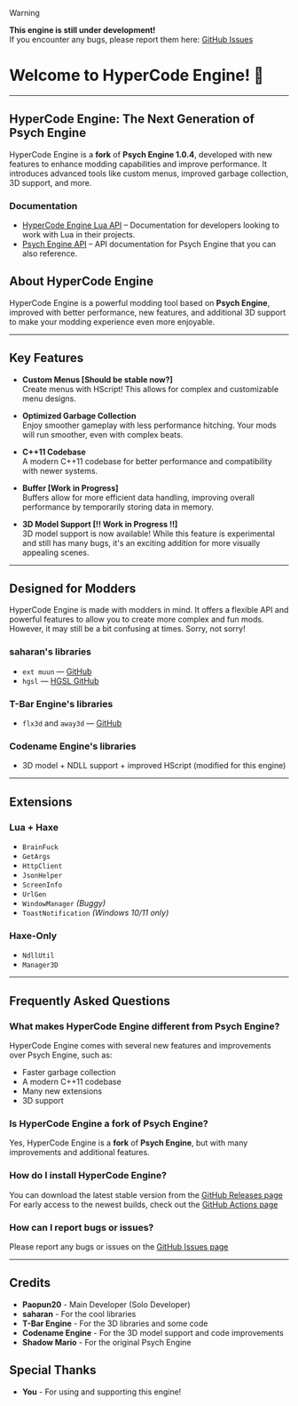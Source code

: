 > [!Warning]  
> **This engine is still under development!**  
> If you encounter any bugs, please report them here: [GitHub Issues](https://github.com/Paopun20/FNF-HyperCode-Engine/issues)

# Welcome to HyperCode Engine! 🎉

---

## **HyperCode Engine: The Next Generation of Psych Engine**

HyperCode Engine is a **fork** of **Psych Engine 1.0.4**, developed with new features to enhance modding capabilities and improve performance. It introduces advanced tools like custom menus, improved garbage collection, 3D support, and more.

### Documentation
- [HyperCode Engine Lua API](docs/HyperCodeEnging/LuaAPI.md) – Documentation for developers looking to work with Lua in their projects.
- [Psych Engine API](https://shadowmario.github.io/psychengine.lua/) – API documentation for Psych Engine that you can also reference.

## **About HyperCode Engine**
HyperCode Engine is a powerful modding tool based on **Psych Engine**, improved with better performance, new features, and additional 3D support to make your modding experience even more enjoyable.

---

## **Key Features**

- **Custom Menus [Should be stable now?]**  
  Create menus with HScript! This allows for complex and customizable menu designs.

- **Optimized Garbage Collection**  
  Enjoy smoother gameplay with less performance hitching. Your mods will run smoother, even with complex beats.

- **C++11 Codebase**  
  A modern C++11 codebase for better performance and compatibility with newer systems.

- **Buffer [Work in Progress]**  
  Buffers allow for more efficient data handling, improving overall performance by temporarily storing data in memory.

- **3D Model Support [!! Work in Progress !!]**  
  3D model support is now available! While this feature is experimental and still has many bugs, it's an exciting addition for more visually appealing scenes.

---

## **Designed for Modders**

HyperCode Engine is made with modders in mind. It offers a flexible API and powerful features to allow you to create more complex and fun mods. However, it may still be a bit confusing at times. Sorry, not sorry!

### saharan's libraries
- `ext muun` — [GitHub](https://github.com/saharan/haxelibs)  
- `hgsl` — [HGSL GitHub](https://github.com/saharan/HGSL)

### T-Bar Engine's libraries
- `flx3d` and `away3d` — [GitHub](https://github.com/TBar09/FNF-tbarEngine)

### Codename Engine's libraries
- 3D model + NDLL support + improved HScript (modified for this engine)

---

## **Extensions**

### **Lua + Haxe**
- `BrainFuck`  
- `GetArgs`  
- `HttpClient`  
- `JsonHelper`  
- `ScreenInfo`  
- `UrlGen`  
- `WindowManager` *(Buggy)*  
- `ToastNotification` *(Windows 10/11 only)*

### **Haxe-Only**
- `NdllUtil`
- `Manager3D`

---

## **Frequently Asked Questions**

### **What makes HyperCode Engine different from Psych Engine?**

HyperCode Engine comes with several new features and improvements over Psych Engine, such as:
- Faster garbage collection
- A modern C++11 codebase
- Many new extensions
- 3D support

### **Is HyperCode Engine a fork of Psych Engine?**

Yes, HyperCode Engine is a **fork** of **Psych Engine**, but with many improvements and additional features.

### **How do I install HyperCode Engine?**

You can download the latest stable version from the [GitHub Releases page](https://github.com/Paopun20/FNF-HyperCode-Engine/releases)  
For early access to the newest builds, check out the [GitHub Actions page](https://github.com/Paopun20/FNF-HyperCode-Engine/actions)

### **How can I report bugs or issues?**

Please report any bugs or issues on the [GitHub Issues page](https://github.com/Paopun20/FNF-HyperCode-Engine/issues)

---

## **Credits**

- **Paopun20** - Main Developer (Solo Developer)
- **saharan** - For the cool libraries
- **T-Bar Engine** - For the 3D libraries and some code
- **Codename Engine** - For the 3D model support and code improvements
- **Shadow Mario** - For the original Psych Engine

## **Special Thanks**
- **You** - For using and supporting this engine!
